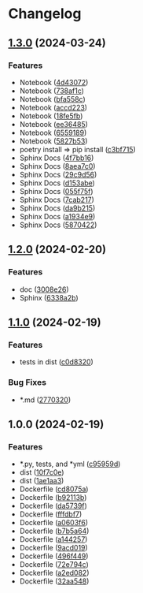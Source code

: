 # Changelog

## [1.3.0](https://github.com/chiba-ai-med/PyTorchDecomp/compare/v1.2.0...v1.3.0) (2024-03-24)


### Features

* Notebook ([4d43072](https://github.com/chiba-ai-med/PyTorchDecomp/commit/4d43072605d38329c0eb5b9668d0f8c75e017efa))
* Notebook ([738af1c](https://github.com/chiba-ai-med/PyTorchDecomp/commit/738af1cab712f5e9595b5f9fd194c92f850a0fdd))
* Notebook ([bfa558c](https://github.com/chiba-ai-med/PyTorchDecomp/commit/bfa558c54d2df387151ab7cdeff81d5da4698c0b))
* Notebook ([accd223](https://github.com/chiba-ai-med/PyTorchDecomp/commit/accd223da0384d090fae30989f34549eb547cd5d))
* Notebook ([18fe5fb](https://github.com/chiba-ai-med/PyTorchDecomp/commit/18fe5fba426358a10d3902a656f92c5758e2afd0))
* Notebook ([ee36485](https://github.com/chiba-ai-med/PyTorchDecomp/commit/ee364850f22556dfd85fc8d836d7968dee1371c8))
* Notebook ([6559189](https://github.com/chiba-ai-med/PyTorchDecomp/commit/6559189a2253d0c1dfa708731279b15002211bd7))
* Notebook ([5827b53](https://github.com/chiba-ai-med/PyTorchDecomp/commit/5827b53bd2b305b9f746cdedf13bf6e7a9d32a85))
* poetry install =&gt; pip install ([c3bf715](https://github.com/chiba-ai-med/PyTorchDecomp/commit/c3bf715e40fa8ae48b903a79f2102304b8ecaa98))
* Sphinx Docs ([4f7bb16](https://github.com/chiba-ai-med/PyTorchDecomp/commit/4f7bb16cf856b5b95ac900d21a62e7afdecc7229))
* Sphinx Docs ([8aea7c0](https://github.com/chiba-ai-med/PyTorchDecomp/commit/8aea7c0079f8f147c7fa77d686259147e01caec4))
* Sphinx Docs ([29c9d56](https://github.com/chiba-ai-med/PyTorchDecomp/commit/29c9d56a7f1135f4f9c7767988dc84a47b0e1f37))
* Sphinx Docs ([d153abe](https://github.com/chiba-ai-med/PyTorchDecomp/commit/d153abe27df82507e3a6fddfe97e7f5bbcd5a83f))
* Sphinx Docs ([055f75f](https://github.com/chiba-ai-med/PyTorchDecomp/commit/055f75fac9752f204d3d54a09192c1b2506d539a))
* Sphinx Docs ([7cab217](https://github.com/chiba-ai-med/PyTorchDecomp/commit/7cab217416f28e348a91eff0e16811f7a9c64f8a))
* Sphinx Docs ([da9b215](https://github.com/chiba-ai-med/PyTorchDecomp/commit/da9b215ba2b4bcee9a2437cb34a2b5aad3960c10))
* Sphinx Docs ([a1934e9](https://github.com/chiba-ai-med/PyTorchDecomp/commit/a1934e9be6f725bc965deafd26e99f693f1b4350))
* Sphinx Docs ([5870422](https://github.com/chiba-ai-med/PyTorchDecomp/commit/5870422856a7c1ffdccb046fd1298065a16acabc))

## [1.2.0](https://github.com/chiba-ai-med/PyTorchDecomp/compare/v1.1.0...v1.2.0) (2024-02-20)


### Features

* doc ([3008e26](https://github.com/chiba-ai-med/PyTorchDecomp/commit/3008e26961cfe5d172e8173e5e8bffbce47d0a87))
* Sphinx ([6338a2b](https://github.com/chiba-ai-med/PyTorchDecomp/commit/6338a2b79e2f3f0af8e71a43fd79d8f63e94627b))

## [1.1.0](https://github.com/chiba-ai-med/PyTorchDecomp/compare/v1.0.0...v1.1.0) (2024-02-19)


### Features

* tests in dist ([c0d8320](https://github.com/chiba-ai-med/PyTorchDecomp/commit/c0d8320d854ae42025c7cf208f195f67ce130121))


### Bug Fixes

* *.md ([2770320](https://github.com/chiba-ai-med/PyTorchDecomp/commit/277032005e5d68e716fa17c5f9c9c384a4848271))

## 1.0.0 (2024-02-19)


### Features

* *.py, tests, and *yml ([c95959d](https://github.com/chiba-ai-med/PyTorchDecomp/commit/c95959d8d3c9b349eeb186332446db28359ce204))
* dist ([10f7c0e](https://github.com/chiba-ai-med/PyTorchDecomp/commit/10f7c0e5763929d0826c193fabe565b3d16f246c))
* dist ([1ae1aa3](https://github.com/chiba-ai-med/PyTorchDecomp/commit/1ae1aa3a21088431f7cd9077fd5c56539b267ae6))
* Dockerfile ([cd8075a](https://github.com/chiba-ai-med/PyTorchDecomp/commit/cd8075af2319093d9a0f575b4afbec24909e5da8))
* Dockerfile ([b92113b](https://github.com/chiba-ai-med/PyTorchDecomp/commit/b92113bacb4e2c0529fe2852e81e6cfc67be3525))
* Dockerfile ([da5739f](https://github.com/chiba-ai-med/PyTorchDecomp/commit/da5739fe6b97cf8da2ca0323e843d293e6c61341))
* Dockerfile ([fffdbf7](https://github.com/chiba-ai-med/PyTorchDecomp/commit/fffdbf70dc2d36a8f499187aebc026566d129824))
* Dockerfile ([a0603f6](https://github.com/chiba-ai-med/PyTorchDecomp/commit/a0603f6d69bf291d19ec42d3b3b97be1d841a12b))
* Dockerfile ([b7b5a64](https://github.com/chiba-ai-med/PyTorchDecomp/commit/b7b5a64eaad1aa8ea096469b70818386115a47bc))
* Dockerfile ([a144257](https://github.com/chiba-ai-med/PyTorchDecomp/commit/a14425729bea4f250b2f1b96c5be898ac75fdc17))
* Dockerfile ([9acd019](https://github.com/chiba-ai-med/PyTorchDecomp/commit/9acd019c9298414ee8faa2204ec4fe401282ef6b))
* Dockerfile ([496f449](https://github.com/chiba-ai-med/PyTorchDecomp/commit/496f449638ac2e662b002f4d228040476eaf7224))
* Dockerfile ([72e794c](https://github.com/chiba-ai-med/PyTorchDecomp/commit/72e794cee8fc6333554e3dc42d79572572581125))
* Dockerfile ([a2ed082](https://github.com/chiba-ai-med/PyTorchDecomp/commit/a2ed082e40b3403cf530e848de050cce08dc2b60))
* Dockerfile ([32aa548](https://github.com/chiba-ai-med/PyTorchDecomp/commit/32aa548a7419f96a579d0095787c6a469b83ffb3))
